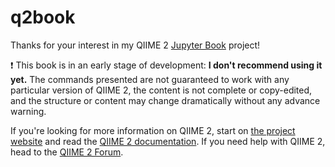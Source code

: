 # q2book

Thanks for your interest in my QIIME 2 [Jupyter Book](https://jupyterbook.org/) project! 

:exclamation: This book is in an early stage of development: **I don't recommend using it yet.** The commands presented are not guaranteed to work with any particular version of QIIME 2, the content is not complete or copy-edited, and the structure or content may change dramatically without any advance warning. 

If you're looking for more information on QIIME 2, start on [the project website](https://qiime2.org) and read the [QIIME 2 documentation](https://docs.qiime2.org). If you need help with QIIME 2, head to the [QIIME 2 Forum](https://forum.qiime2.org).
